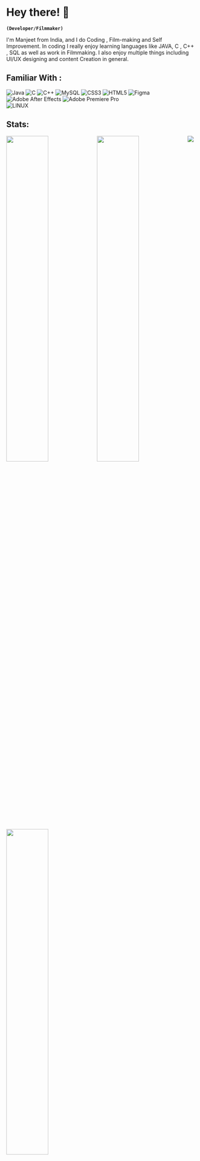 # Hey there! 👋
**`(Developer/Filmmaker)`**

I'm Manjeet from India, and I do Coding , Film-making and Self Improvement. In coding I really enjoy learning languages like JAVA, C , C++ , SQL as well as work in Filmmaking. I also enjoy  multiple things including UI/UX designing and content Creation in general. 


## Familiar With :
![Java](https://img.shields.io/badge/java-%23ED8B00.svg?style=for-the-badge&logo=java&logoColor=white) 
![C](https://img.shields.io/badge/c-%2300599C.svg?style=for-the-badge&logo=c&logoColor=white) 
![C++](https://img.shields.io/badge/c++-%2300599C.svg?style=for-the-badge&logo=c%2B%2B&logoColor=white)
![MySQL](https://img.shields.io/badge/mysql-%2300f.svg?style=for-the-badge&logo=mysql&logoColor=white)
![CSS3](https://img.shields.io/badge/css3-%231572B6.svg?style=for-the-badge&logo=css3&logoColor=white) 
![HTML5](https://img.shields.io/badge/html5-%23E34F26.svg?style=for-the-badge&logo=html5&logoColor=white) 
![Figma](https://img.shields.io/badge/figma-%23F24E1E.svg?style=for-the-badge&logo=figma&logoColor=white) 
![Adobe After Effects](https://img.shields.io/badge/Adobe%20After%20Effects-9999FF.svg?style=for-the-badge&logo=Adobe%20After%20Effects&logoColor=white) 
![Adobe Premiere Pro](https://img.shields.io/badge/Adobe%20Premiere%20Pro-9999FF.svg?style=for-the-badge&logo=Adobe%20Premiere%20Pro&logoColor=white) 	
![LINUX](https://img.shields.io/badge/Linux-FCC624?style=for-the-badge&logo=linux&logoColor=black)


## Stats:

<img align="left" width="47%" src="https://github-readme-stats.vercel.app/api?username=manjeetio&theme=dark&hide_border=true&include_all_commits=true&count_private=true"/>

<img align="left" width="47%" src= "https://github-readme-stats.vercel.app/api/top-langs/?username=manjeetio&theme=dark&hide_border=true&include_all_commits=true&count_private=true&layout=compact"/>

<img align="left" width="47%" src="https://github-readme-streak-stats.herokuapp.com/?user=manjeetio&theme=dark&hide_border=true"/>

<img src="https://github-contributor-stats.vercel.app/api?username=manjeetio&limit=5&theme=dark&hide_border=true&combine_all_yearly_contributions=true"/>








